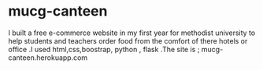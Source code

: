 # mucg-canteen
I built a free e-commerce website in my first year for methodist university to help students and teachers order food from the comfort of there hotels or office .I used html,css,boostrap, python , flask .The site is ;
mucg-canteen.herokuapp.com
